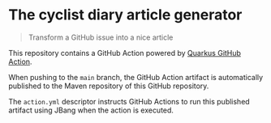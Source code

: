 
# The cyclist diary article generator

> Transform a GitHub issue into a nice article

This repository contains a GitHub Action powered by [Quarkus GitHub Action](https://github.com/quarkiverse/quarkus-github-action).

When pushing to the `main` branch, the GitHub Action artifact is automatically published to the Maven repository of this GitHub repository.

The `action.yml` descriptor instructs GitHub Actions to run this published artifact using JBang when the action is executed.
